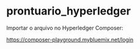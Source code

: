# prontuario_hyperledger

Importar o arquivo no Hyperledger Composer:

https://composer-playground.mybluemix.net/login


